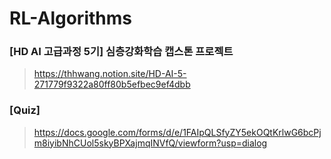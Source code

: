 # RL-Algorithms

### [HD AI 고급과정 5기] 심층강화학습 캡스톤 프로젝트
> https://thhwang.notion.site/HD-AI-5-271779f9322a80ff80b5efbec9ef4dbb

### [Quiz]
> https://docs.google.com/forms/d/e/1FAIpQLSfyZY5ekOQtKrlwG6bcPjm8iyibNhCUol5skyBPXajmqINVfQ/viewform?usp=dialog
